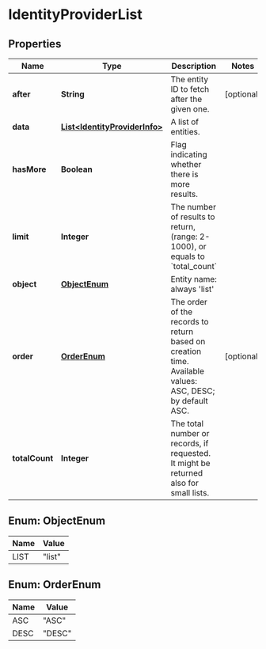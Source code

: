 
# IdentityProviderList

## Properties
Name | Type | Description | Notes
------------ | ------------- | ------------- | -------------
**after** | **String** | The entity ID to fetch after the given one. |  [optional]
**data** | [**List&lt;IdentityProviderInfo&gt;**](IdentityProviderInfo.md) | A list of entities. | 
**hasMore** | **Boolean** | Flag indicating whether there is more results. | 
**limit** | **Integer** | The number of results to return, (range: 2-1000), or equals to &#x60;total_count&#x60; | 
**object** | [**ObjectEnum**](#ObjectEnum) | Entity name: always &#39;list&#39; | 
**order** | [**OrderEnum**](#OrderEnum) | The order of the records to return based on creation time. Available values: ASC, DESC; by default ASC. |  [optional]
**totalCount** | **Integer** | The total number or records, if requested. It might be returned also for small lists. | 


<a name="ObjectEnum"></a>
## Enum: ObjectEnum
Name | Value
---- | -----
LIST | &quot;list&quot;


<a name="OrderEnum"></a>
## Enum: OrderEnum
Name | Value
---- | -----
ASC | &quot;ASC&quot;
DESC | &quot;DESC&quot;



